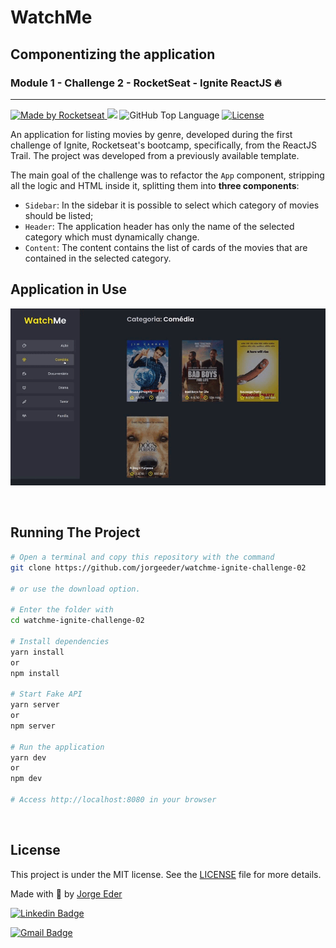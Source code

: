 # WatchMe
## Componentizing the application
### Module 1 - Challenge 2 - RocketSeat - Ignite ReactJS 🔥
---
<p>
  <a href="https://rocketseat.com.br">
    <img alt="Made by Rocketseat" src="https://img.shields.io/badge/made%20by-Rocketseat-blueviolet?style=plastic">
  </a>
  <img src="https://img.shields.io/badge/solved%20by-Jorge%20Eder-blueviolet?style=plastic">
  <img alt="GitHub Top Language" src="https://img.shields.io/github/languages/top/jorgeeder/ignite-challenge-02?color=blue&style=plastic">
  <a href="https://opensource.org/licenses/MIT">
    <img alt="License" src="https://img.shields.io/badge/license-MIT-brightgreen?style=plastic">
  </a>
</p>

An application for listing movies by genre, developed during the first challenge of Ignite, Rocketseat's bootcamp, specifically, from the ReactJS Trail. The project was developed from a previously available template.

The main goal of the challenge was to refactor the `App` component, stripping all the logic and HTML inside it, splitting them into **three components**:

- `Sidebar`: In the sidebar it is possible to select which category of movies should be listed;
- `Header`: The application header has only the name of the selected category which must dynamically change.
- `Content`: The content contains the list of cards of the movies that are contained in the selected category.

## Application in Use

![Application in Use](public/preview.gif)

<br>

## Running The Project

```bash
# Open a terminal and copy this repository with the command
git clone https://github.com/jorgeeder/watchme-ignite-challenge-02

# or use the download option.

# Enter the folder with
cd watchme-ignite-challenge-02

# Install dependencies
yarn install
or
npm install

# Start Fake API
yarn server
or
npm server

# Run the application
yarn dev
or 
npm dev

# Access http://localhost:8080 in your browser
```

<br>

## License

This project is under the MIT license. See the [LICENSE](/LICENSE) file for more details.

Made with 💜 by [Jorge Eder](https://github.com/jorgeeder)

[![Linkedin Badge](https://img.shields.io/badge/-Jorge%20Eder-blue?style=plastic&logo=linkedin&link=https://www.linkedin.com/in/jorgeeder/)](https://www.linkedin.com/in/jorgeeder/)

[![Gmail Badge](https://img.shields.io/badge/-jorgeeder.dev@gmail.com-ff512f?style=plastic&logo=Gmail&logoColor=white&link=mailto:jorgeeder.dev@gmail.com)](mailto:jorgeeder.dev@gmail.com/)